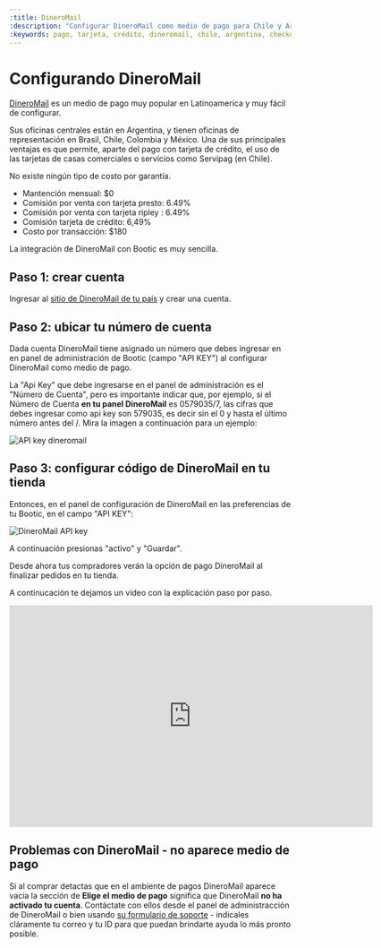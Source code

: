 ```yaml
---
:title: DineroMail
:description: "Configurar DineroMail como medio de pago para Chile y Argentina"
:keywords: pago, tarjeta, crédito, dineromail, chile, argentina, checkout, carro, carrito, api key
---
```

# Configurando DineroMail

[DineroMail](http://dineromail.com/) es un medio de pago muy popular en Latinoamerica y muy fácil de configurar.

Sus oficinas centrales están en Argentina, y tienen oficinas de representación en Brasil, Chile, Colombia y México. Una de sus principales ventajas es que permite, aparte del pago con tarjeta de crédito, el uso de las tarjetas de casas comerciales o servicios como Servipag (en Chile).

No existe ningún tipo de costo por garantía.

* Mantención mensual: $0
* Comisión por venta con tarjeta presto: 6.49%
* Comisión por venta con tarjeta ripley : 6.49%
* Comisión tarjeta de crédito: 6,49%
* Costo por transacción: $180

La integración de DineroMail con Bootic es muy sencilla. 

## Paso 1: crear cuenta

Ingresar al [sitio de DineroMail de tu país](http://dineromail.com/) y crear una cuenta.

## Paso 2: ubicar tu número de cuenta

Dada cuenta DineroMail tiene asignado un número que debes ingresar en en panel de administración de Bootic (campo "API KEY") al configurar DineroMail como medio de pago.

La "Api Key" que debe ingresarse en el panel de administración es el "Número de Cuenta", pero es importante indicar que, por ejemplo, si el Número de Cuenta **en tu panel DineroMail** es 0579035/7, las cifras que debes ingresar como api key son 579035, es decir sin el 0 y hasta el último número antes del /. Mira la imagen a continuación para un ejemplo:

<img class="framed" src="/img/payment_methods/dineromail-account-number.png" alt="API key dineromail" />

## Paso 3: configurar código de DineroMail en tu tienda

Entonces, en el panel de configuración de DineroMail en las preferencias de tu Bootic, en el campo "API KEY":

<img class="framed" src="<%= img('/img/payment_methods/dinseomail-config.png').thumb('612x').url %>" alt="DineroMail API key" />

A continuación presionas "activo" y "Guardar".

Desde ahora tus compradores verán la opción de pago DineroMail al finalizar pedidos en tu tienda.

A continucación te dejamos un video con la explicación paso por paso.

<iframe src="http://www.screenr.com/embed/GYa" width="650" height="396" frameborder="0"></iframe>


## Problemas con DineroMail - no aparece medio de pago

Si al comprar detactas que en el ambiente de pagos DineroMail aparece vacía la sección de
**Elige el medio de pago** significa que DineroMail **no ha activado tu cuenta**.
Contáctate con ellos desde el panel de administracción de DineroMail o bien usando [su
formulario de soporte](https://cl.dineromail.com/ayuda/contacto) - indicales cláramente tu
correo y tu ID para que puedan brindarte ayuda lo más pronto posible.

